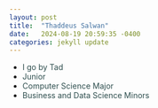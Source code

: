 ```yaml
---
layout: post
title:  "Thaddeus Salwan"
date:   2024-08-19 20:59:35 -0400
categories: jekyll update
---
```



- <span style='color: DarkSlateGray;'>I go by Tad</span>
- <span style='color: DarkSlateGray;'>Junior</span>
- <span style='color: DarkSlateGray;'>Computer Science Major</span>
- <span style='color: DarkSlateGray;'>Business and Data Science Minors</span>
